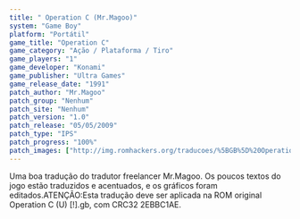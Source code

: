 ```yaml
---
title: " Operation C (Mr.Magoo)"
system: "Game Boy"
platform: "Portátil"
game_title: "Operation C"
game_category: "Ação / Plataforma / Tiro"
game_players: "1"
game_developer: "Konami"
game_publisher: "Ultra Games"
game_release_date: "1991"
patch_author: "Mr.Magoo"
patch_group: "Nenhum"
patch_site: "Nenhum"
patch_version: "1.0"
patch_release: "05/05/2009"
patch_type: "IPS"
patch_progress: "100%"
patch_images: ["http://img.romhackers.org/traducoes/%5BGB%5D%20Operation%20C%20-%20Mr.Magoo%20-%201.png","http://img.romhackers.org/traducoes/%5BGB%5D%20Operation%20C%20-%20Mr.Magoo%20-%202.png","http://img.romhackers.org/traducoes/%5BGB%5D%20Operation%20C%20-%20Mr.Magoo%20-%203.png"]
---
```

Uma boa tradução do tradutor freelancer Mr.Magoo. Os poucos textos do jogo estão traduzidos e acentuados, e os gráficos foram editados.ATENÇÃO:Esta tradução deve ser aplicada na ROM original Operation C (U) [!].gb, com CRC32 2EBBC1AE.